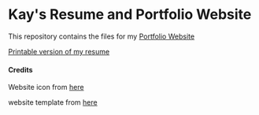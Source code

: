 # Kay's Resume and Portfolio Website

This repository contains the files for my [Portfolio Website](https://kaysdata.github.io/)

[Printable version of my resume](https://github.com/KaysData/SiteTesting.github.io/blob/main/Resume%2001_05_2021.pdf)

#### Credits

Website icon from [here](https://www.onlygfx.com/wp-content/uploads/2018/01/blue-watercolor-circle-4.png)

website template from [here](https://github.com/jglovier/resume-template)

